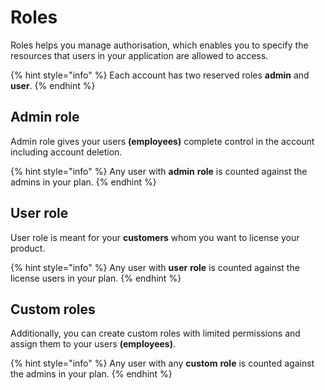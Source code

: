 # Roles

Roles helps you manage authorisation, which enables you to specify the resources that users in your application are allowed to access. 

{% hint style="info" %}
Each account has two reserved roles **admin** and **user**.
{% endhint %}

## Admin role

Admin role gives your users **\(employees\)** complete control in the account including account deletion. 

{% hint style="info" %}
Any user with **admin** **role** is counted against the admins in your plan.
{% endhint %}

## User role

User role is meant for your **customers** whom you want to license your product. 

{% hint style="info" %}
Any user with **user** **role**  is counted against the license users in your plan.
{% endhint %}

## Custom roles

Additionally, you can create custom roles with limited permissions and assign them to your users **\(employees\)**.

{% hint style="info" %}
Any user with any **custom** **role** is counted against the admins in your plan.
{% endhint %}

## 

